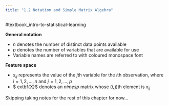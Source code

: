 ```yaml
---
title: "1.2 Notation and Simple Matrix Algebra"
---
```

#textbook_intro-to-statistical-learning

**General notation**
- $n$ denotes the number of distinct data points available
- $p$ denotes the number of variables that are available for use
- Variable names are referred to with coloured monospace font

**Feature space**
- $x_{ij}$ represents the value of the $j$th variable for the $i$th observation, where $i = 1, 2, \dots, n$ and $j = 1, 2, \dots, p$
- $	extbf{X}$ denotes an $n 	imes p$ matrix whose $(i, j)$th element is $x_{ij}$ 

Skipping taking notes for the rest of this chapter for now…
